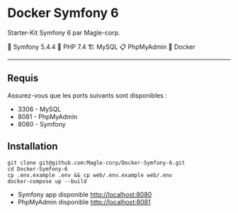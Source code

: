 # Docker Symfony 6

Starter-Kit Symfony 6 par Magle-corp.

🎼 Symfony 5.4.4  🚀 PHP 7.4   🏗 MySQL  📋 PhpMyAdmin  🐋 Docker

___

## Requis

Assurez-vous que les ports suivants sont disponibles :
- 3306 - MySQL
- 8081 - PhpMyAdmin
- 8080 - Symfony

## Installation

```shell
git clone git@github.com:Magle-corp/Docker-Symfony-6.git
cd Docker-Symfony-6
cp .env.example .env && cp web/.env.example web/.env
docker-compose up --build
```

- Symfony app disponible [http://localhost:8080](http://localhost:8080)
- PhpMyAdmin disponible [http://localhost:8081](http://localhost:8081)